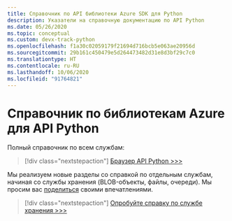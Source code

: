 ```yaml
---
title: Справочник по API библиотеки Azure SDK для Python
description: Указатели на справочную документацию по API Python
ms.date: 05/26/2020
ms.topic: conceptual
ms.custom: devx-track-python
ms.openlocfilehash: f1a30c02059179f21694d716bcb5e063ae20956d
ms.sourcegitcommit: 29b161c450479e5d264473482d31e8d3bf29c7c0
ms.translationtype: HT
ms.contentlocale: ru-RU
ms.lasthandoff: 10/06/2020
ms.locfileid: "91764821"
---
```

# <a name="azure-libraries-for-python-api-reference"></a>Справочник по библиотекам Azure для API Python

Полный справочник по всем службам:

> [!div class="nextstepaction"]
> [Браузер API Python >>>](/python/api/)

Мы реализуем новые разделы со справкой по отдельным службам, начиная со службы хранения (BLOB-объекты, файлы, очереди). Мы просим вас [поделиться][1] своими впечатлениями.

> [!div class="nextstepaction"]
> [Опробуйте справку по службе хранения >>>](/azure/developer/python/sdk/storage/overview)

[1]: https://github.com/MicrosoftDocs/azure-dev-docs/issues/new?title=&body=%0A%0A%5BEnter%20feedback%20here%5D%0A%0A%0A---%0A%23%23%23%23%20Document%20Details%0A%0A%E2%9A%A0%20*Do%20not%20edit%20this%20section.%20It%20is%20required%20for%20docs.microsoft.com%20%E2%9E%9F%20GitHub%20issue%20linking.*%0A%0A*%20ID%3A%20635f9d09-6ee3-183b-18a6-ef04dab435f5%0A*%20Version%20Independent%20ID%3A%201ff481e1-c4b2-af8b-0489-1f01a2ca3beb%0A*%20Content%3A%20%5BAzure%20SDK%20library%20API%20reference%20-%20Python%5D(https%3A%2F%2Fdocs.microsoft.com%2Fen-us%2Fazure%2Fdeveloper%2Fpython%2Fsdk-library-api-reference)%0A*%20Content%20Source%3A%20%5Barticles%2Fpython%2Fsdk-library-api-reference.md%5D(https%3A%2F%2Fgithub.com%2FMicrosoftDocs%2Fazure-dev-docs%2Fblob%2Fmaster%2Farticles%2Fpython%2Fsdk-library-api-reference.md)%0A*%20Product%3A%20**azure-python**%0A*%20GitHub%20Login%3A%20%40kraigb%0A*%20Microsoft%20Alias%3A%20**kraigb**
